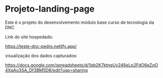 # Projeto-landing-page
Este é o projeto do desenvolvemento módulo base curso de tecnologia da DNC
 
 Link do site hospedado:
 
 https://teste-dnc-pedro.netlify.app/

 visualização dos dados capturados: 
 
 https://docs.google.com/spreadsheets/d/1qb2K7ktnqUy246eLp2FdO6eZqO4XqAo3SA_Df3BM5D8/edit?usp=sharing
